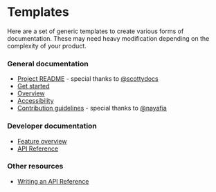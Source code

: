 # Templates

Here are a set of generic templates to create various forms of documentation. These may need heavy modification depending on the complexity of your product.

### General documentation

- [Project README](project.md) - special thanks to [@scottydocs](https://github.com/scottydocs)
- [Get started](get-started.md)
- [Overview](overview.md)
- [Accessibility](../accessibility/style.md)
- [Contribution guidelines](contributing.md) - special thanks to [@nayafia](https://github.com/nayafia)

### Developer documentation

- [Feature overview](feature-doc.md)
- [API Reference](api-doc.md)

### Other resources

- [Writing an API Reference](https://blog.readme.io/the-best-rest-api-template/)
